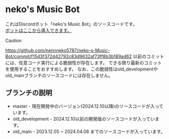 # neko's Music Bot
これはDiscordボット「neko's Music Bot」のソースコードです。  
[ボットはここから導入できます。](https://discord.com/oauth2/authorize?client_id=1315990542366281728)  

> [!CAUTION]
> https://github.com/nennneko5787/neko-s-Music-Bot/commit/f15d3f372d42792c83d9632af73ff8b3b189ad62 以前のコミットには、任意コード実行による脆弱性が存在します。
> できる限り最新のコミットを使用することをおすすめします。
> なお、この脆弱性はold_developmentやold_mainブランチのソースコードには存在しません。

## ブランチの説明
- master - 現在開発中のバージョン(2024.12.10以降)のソースコードが入っています。
- old_development - 2024.12.10以前の開発版のソースコードが入っています。
- old_main - 2023.12.05 ~ 2024.04.08 までのソースコードが入っています。